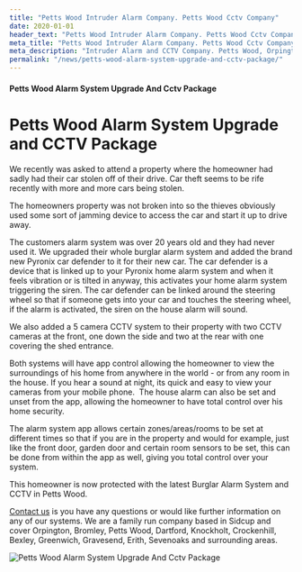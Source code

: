 ```yaml
---
title: "Petts Wood Intruder Alarm Company. Petts Wood Cctv Company"
date: 2020-01-01
header_text: "Petts Wood Intruder Alarm Company. Petts Wood Cctv Company"
meta_title: "Petts Wood Intruder Alarm Company. Petts Wood Cctv Company"
meta_description: "Intruder Alarm and CCTV Company. Petts Wood, Orpington, Bromley, Sevenoaks, Bexley, Dartford, Greenwich. 020 8302 4065."
permalink: "/news/petts-wood-alarm-system-upgrade-and-cctv-package/"
---
```


#### Petts Wood Alarm System Upgrade And Cctv Package

# **Petts Wood Alarm System Upgrade and CCTV Package** 

We recently was asked to attend a property where the homeowner had sadly had their car stolen off of their drive. Car theft seems to be rife recently with more and more cars being stolen. 

The homeowners property was not broken into so the thieves obviously used some sort of jamming device to access the car and start it up to drive away.

The customers alarm system was over 20 years old and they had never used it. We upgraded their whole burglar alarm system and added the brand new Pyronix car defender to it for their new car. The car defender is a device that is linked up to your Pyronix home alarm system and when it feels vibration or is tilted in anyway, this activates your home alarm system triggering the siren. The car defender can be linked around the steering wheel so that if someone gets into your car and touches the steering wheel, if the alarm is activated, the siren on the house alarm will sound. 

We also added a 5 camera CCTV system to their property with two CCTV cameras at the front, one down the side and two at the rear with one covering the shed entrance.

Both systems will have app control allowing the homeowner to view the surroundings of his home from anywhere in the world - or from any room in the house. If you hear a sound at night, its quick and easy to view your cameras from your mobile phone.  The house alarm can also be set and unset from the app, allowing the homeowner to have total control over his home security.

The alarm system app allows certain zones/areas/rooms to be set at different times so that if you are in the property and would for example, just like the front door, garden door and certain room sensors to be set, this can be done from within the app as well, giving you total control over your system.

This homeowner is now protected with the latest Burglar Alarm System and CCTV in Petts Wood. 

[Contact us](/contact.php) is you have any questions or would like further information on any of our systems. We are a family run company based in Sidcup and cover Orpington, Bromley, Petts Wood, Dartford, Knockholt, Crockenhill, Bexley, Greenwich, Gravesend, Erith, Sevenoaks and surrounding areas.

![Petts Wood Alarm System Upgrade And Cctv Package](https://res.cloudinary.com/kbs/image/upload/)